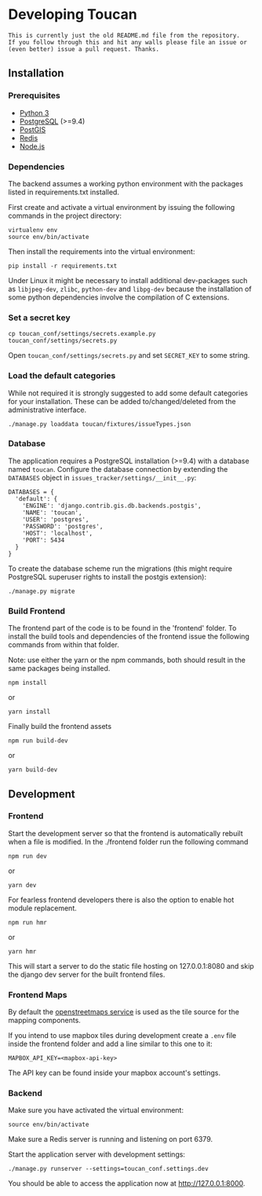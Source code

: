 # Developing Toucan

```
This is currently just the old README.md file from the repository.
If you follow through this and hit any walls please file an issue or 
(even better) issue a pull request. Thanks.
```

## Installation

### Prerequisites

- [Python 3](https://www.python.org/)
- [PostgreSQL](https://www.postgresql.org/) (>=9.4)
- [PostGIS](http://postgis.net/)
- [Redis](http://www.redis.io)
- [Node.js](https://nodejs.org)

### Dependencies

The backend assumes a working python environment with the packages
listed in requirements.txt installed.

First create and activate a virtual environment by issuing the following
commands in the project directory:

```
virtualenv env
source env/bin/activate
```

Then install the requirements into the virtual environment:

```
pip install -r requirements.txt
```

Under Linux it might be necessary to install additional dev-packages
such as `libjpeg-dev`, `zlibc`, `python-dev` and `libpg-dev` because 
the installation of some python dependencies involve the compilation of 
C extensions.

### Set a secret key

```
cp toucan_conf/settings/secrets.example.py toucan_conf/settings/secrets.py
```

Open `toucan_conf/settings/secrets.py` and set `SECRET_KEY` to some string.

### Load the default categories

While not required it is strongly suggested to add some default 
categories for your installation. These can be added to/changed/deleted 
from the administrative interface. 

```
./manage.py loaddata toucan/fixtures/issueTypes.json
```
### Database

The application requires a PostgreSQL installation (>=9.4) with a 
database named `toucan`. Configure the database connection by extending 
the `DATABASES` object in `issues_tracker/settings/__init__.py`:

```
DATABASES = {
  'default': {
    'ENGINE': 'django.contrib.gis.db.backends.postgis',
    'NAME': 'toucan',
    'USER': 'postgres',
    'PASSWORD': 'postgres',
    'HOST': 'localhost',
    'PORT': 5434
  }
}
```

To create the database scheme run the migrations (this might require 
PostgreSQL superuser rights to install the postgis extension):

```
./manage.py migrate
```

### Build Frontend

The frontend part of the code is to be found in the 'frontend' folder. 
To install the build tools and dependencies of the frontend issue the 
following commands from within that folder.

Note: use either the yarn or the npm commands, both should result in 
the same packages being installed.

```
npm install
```
or
```
yarn install
```

Finally build the frontend assets

```
npm run build-dev
```
or
```
yarn build-dev
```


## Development

### Frontend

Start the development server so that the frontend is automatically 
rebuilt when a file is modified.
In the ./frontend folder run the following command

```
npm run dev
```

or

```
yarn dev
```


For fearless frontend developers there is also the option to enable hot 
module replacement.
```
npm run hmr
```

or

```
yarn hmr
```

This will start a server to do the static file hosting on 
127.0.0.1:8080 and skip the django dev server for the built frontend 
files.


### Frontend Maps

By default the [openstreetmaps service](https://www.openstreetmap.org) 
is used as the tile source for the mapping components.

If you intend to use mapbox tiles during development create a 
```.env``` file inside the frontend folder and add a line similar to 
this one to it:

```
MAPBOX_API_KEY=<mapbox-api-key>
```

The API key can be found inside your mapbox account's settings.

### Backend

Make sure you have activated the virtual environment:

```
source env/bin/activate
```

Make sure a Redis server is running and listening on port 6379.

Start the application server with development settings:

```
./manage.py runserver --settings=toucan_conf.settings.dev
```

You should be able to access the application now at 
http://127.0.0.1:8000.
